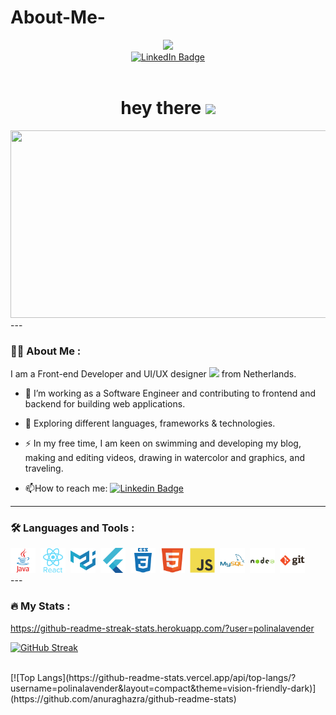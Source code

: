 # About-Me-
<div id="header" align="center">
  <img src="https://media.giphy.com/media/M9gbBd9nbDrOTu1Mqx/giphy.gif" width="100"/>
</div>
<div id="badges" align="center">
  <a href="https://www.linkedin.com/in/polinazueva/">
    <img src="https://img.shields.io/badge/LinkedIn-blue?style=for-the-badge&logo=linkedin&logoColor=white" alt="LinkedIn Badge"/>
  </a>
</div>
<div align="center"> 
  <img align="center" src="https://komarev.com/ghpvc/?username=polinalavender&style=flat-square&color=blue" alt=""/>
</div>
<h1 align="center">
  hey there
  <img src="https://media.giphy.com/media/hvRJCLFzcasrR4ia7z/giphy.gif" width="30px"/>
</h1>
<div align="center">
  <img src="https://media.giphy.com/media/dWesBcTLavkZuG35MI/giphy.gif" width="600" height="300"/>
</div>
---

### :woman_technologist: About Me :
I am a Front-end Developer and UI/UX designer <img src="https://media.giphy.com/media/WUlplcMpOCEmTGBtBW/giphy.gif" width="30"> from Netherlands.
- :telescope: I’m working as a Software Engineer and contributing to frontend and backend for building web applications.

- :seedling: Exploring different languages, frameworks & technologies.

- :zap: In my free time, I am keen on swimming and developing my blog, making and editing videos, drawing in watercolor and graphics, and traveling.

- :mailbox:How to reach me: [![Linkedin Badge](https://img.shields.io/badge/-polina-blue?style=flat&logo=Linkedin&logoColor=white)](https://www.linkedin.com/in/polinazueva/)

---

### :hammer_and_wrench: Languages and Tools :
<div>
  <img src="https://github.com/devicons/devicon/blob/master/icons/java/java-original-wordmark.svg" title="Java" alt="Java" width="40" height="40"/>&nbsp;
  <img src="https://github.com/devicons/devicon/blob/master/icons/react/react-original-wordmark.svg" title="React" alt="React" width="40" height="40"/>&nbsp;
  <img src="https://github.com/devicons/devicon/blob/master/icons/materialui/materialui-original.svg" title="Material UI" alt="Material UI" width="40" height="40"/>&nbsp;
  <img src="https://github.com/devicons/devicon/blob/master/icons/flutter/flutter-original.svg" title="Flutter" alt="Flutter" width="40" height="40"/>&nbsp;
  <img src="https://github.com/devicons/devicon/blob/master/icons/css3/css3-plain-wordmark.svg"  title="CSS3" alt="CSS" width="40" height="40"/>&nbsp;
  <img src="https://github.com/devicons/devicon/blob/master/icons/html5/html5-original.svg" title="HTML5" alt="HTML" width="40" height="40"/>&nbsp;
  <img src="https://github.com/devicons/devicon/blob/master/icons/javascript/javascript-original.svg" title="JavaScript" alt="JavaScript" width="40" height="40"/>&nbsp;
  <img src="https://github.com/devicons/devicon/blob/master/icons/mysql/mysql-original-wordmark.svg" title="MySQL"  alt="MySQL" width="40" height="40"/>&nbsp;
  <img src="https://github.com/devicons/devicon/blob/master/icons/nodejs/nodejs-original-wordmark.svg" title="NodeJS" alt="NodeJS" width="40" height="40"/>&nbsp;
  <img src="https://github.com/devicons/devicon/blob/master/icons/git/git-original-wordmark.svg" title="Git" **alt="Git" width="40" height="40"/>
</div>
---

### :fire: My Stats :
https://github-readme-streak-stats.herokuapp.com/?user=polinalavender

[![GitHub Streak](http://github-readme-streak-stats.herokuapp.com?user=polinalavender&date_format=M%20j%5B%2C%20Y%5D)](https://git.io/streak-stats)
<div>&nbsp;</div>
[![Top Langs](https://github-readme-stats.vercel.app/api/top-langs/?username=polinalavender&layout=compact&theme=vision-friendly-dark)](https://github.com/anuraghazra/github-readme-stats)
